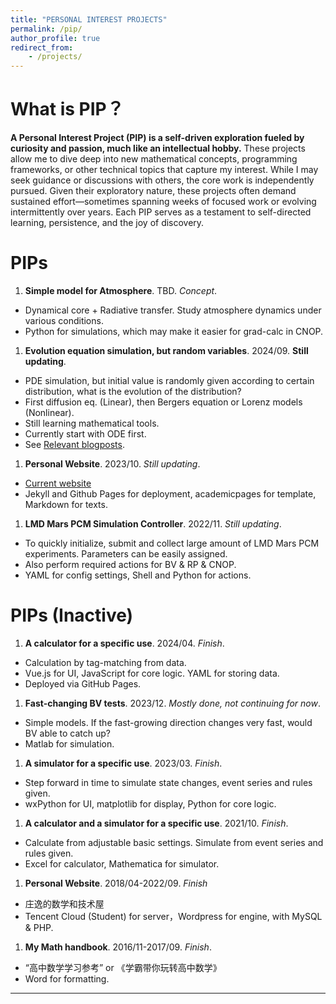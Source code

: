 ```yaml
---
title: "PERSONAL INTEREST PROJECTS"
permalink: /pip/
author_profile: true
redirect_from: 
    - /projects/
---
```


# What is PIP？
**A Personal Interest Project (PIP) is a self-driven exploration fueled by curiosity and passion, much like an intellectual hobby.** These projects allow me to dive deep into new mathematical concepts, programming frameworks, or other technical topics that capture my interest. While I may seek guidance or discussions with others, the core work is independently pursued. Given their exploratory nature, these projects often demand sustained effort—sometimes spanning weeks of focused work or evolving intermittently over years. Each PIP serves as a testament to self-directed learning, persistence, and the joy of discovery.

PIPs
======
1. **Simple model for Atmosphere**. TBD. *Concept*.
  * Dynamical core + Radiative transfer. Study atmosphere dynamics under various conditions.
  * Python for simulations, which may make it easier for grad-calc in CNOP.
1. **Evolution equation simulation, but random variables**. 2024/09. **Still updating**.
  * PDE simulation, but initial value is randomly given according to certain distribution, what is the evolution of the distribution?
  * First diffusion eq. (Linear), then Bergers equation or Lorenz models (Nonlinear).
  * Still learning mathematical tools.
  * Currently start with ODE first.
  * See [Relevant blogposts](https://vortexer99.github.io/tags/#PIP-RANDPDE).
1. **Personal Website**. 2023/10. *Still updating*.
  * [Current website](https://vortexer99.github.io)
  * Jekyll and Github Pages for deployment, academicpages for template, Markdown for texts.
1. **LMD Mars PCM Simulation Controller**. 2022/11. *Still updating*.
  * To quickly initialize, submit and collect large amount of LMD Mars PCM experiments.
  Parameters can be easily assigned. 
  * Also perform required actions for BV & RP & CNOP.
  * YAML for config settings, Shell and Python for actions.

PIPs (Inactive)
======
1. **A calculator for a specific use**. 2024/04. *Finish*.
  * Calculation by tag-matching from data. 
  * Vue.js for UI, JavaScript for core logic. YAML for storing data.
  * Deployed via GitHub Pages.
1. **Fast-changing BV tests**. 2023/12. *Mostly done, not continuing for now*.
  * Simple models. If the fast-growing direction changes very fast, would BV able to catch up?
  * Matlab for simulation.
1. **A simulator for a specific use**. 2023/03. *Finish*.
  * Step forward in time to simulate state changes, event series and rules given.
  * wxPython for UI, matplotlib for display, Python for core logic. 
1. **A calculator and a simulator for a specific use**. 2021/10. *Finish*.
  * Calculate from adjustable basic settings. Simulate from event series and rules given.
  * Excel for calculator, Mathematica for simulator.
1. **Personal Website**. 2018/04-2022/09. *Finish*
  * 庄逸的数学和技术屋
  * Tencent Cloud (Student) for server，Wordpress for engine, with MySQL & PHP.
1. **My Math handbook**. 2016/11-2017/09. *Finish*.
  * “高中数学学习参考” or 《学霸带你玩转高中数学》
  * Word for formatting. 
***

